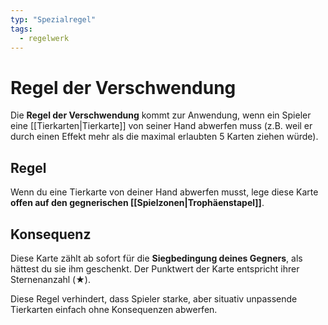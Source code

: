 ```yaml
---
typ: "Spezialregel"
tags:
  - regelwerk
---
```


# Regel der Verschwendung

Die **Regel der Verschwendung** kommt zur Anwendung, wenn ein Spieler eine [[Tierkarten|Tierkarte]] von seiner Hand abwerfen muss (z.B. weil er durch einen Effekt mehr als die maximal erlaubten 5 Karten ziehen würde).

## Regel
Wenn du eine Tierkarte von deiner Hand abwerfen musst, lege diese Karte **offen auf den gegnerischen [[Spielzonen|Trophäenstapel]]**.

## Konsequenz
Diese Karte zählt ab sofort für die **Siegbedingung deines Gegners**, als hättest du sie ihm geschenkt. Der Punktwert der Karte entspricht ihrer Sternenanzahl (★).

Diese Regel verhindert, dass Spieler starke, aber situativ unpassende Tierkarten einfach ohne Konsequenzen abwerfen.